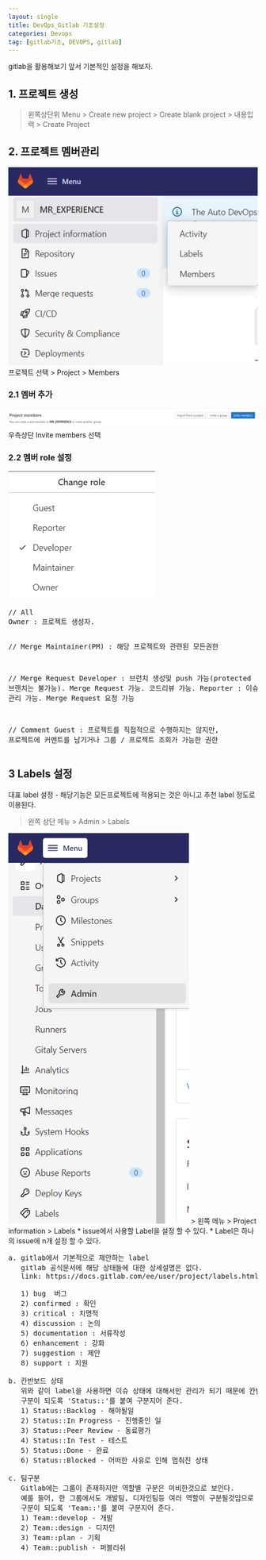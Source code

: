 ```yaml
---
layout: single
title: DevOps_Gitlab 기초설정
categories: Devops
tag: [gitlab기초, DEVOPS, gitlab]
---
```


gitlab을 활용해보기 앞서 기본적인 설정을 해보자.

## 1. 프로젝트 생성
> 왼쪽상단위 Menu > Create new project > Create blank project > 내용입력 > Create Project

## 2. 프로젝트 멤버관리
<img src="../images/devops/img_37.png"/>
프로젝트 선택 > Project > Members

### 2.1 멤버 추가
<img src="../images/devops/img_38.png"/>
우측상단 Invite members 선택

### 2.2 멤버 role 설정
<img src="../images/devops/img_39.png"/>
<pre>
// All
Owner : 프로젝트 생성자.

// Merge
Maintainer(PM) : 해당 프로젝트와 관련된 모든권한

// Merge Request
Developer : 브런치 생성및 push 가능(protected 브랜치는 불가능). 
            Merge Request 가능. 
            코드리뷰 가능.
Reporter : 이슈 관리 가능. 
           Merge Request 요청 가능

// Comment
Guest : 프로젝트를 직접적으로 수행하지는 않지만, 프로젝트에 커멘트를 남기거나 그룹 / 프로젝트 조회가 가능한 권한
</pre>

## 3 Labels 설정
대표 label 설정 - 해당기능은 모든프로젝트에 적용되는 것은 아니고 추천 label 정도로 이용된다.

> 왼쪽 상단 메뉴 > Admin > Labels

<img src="../images/devops/img_40.png"/>
> 왼쪽 메뉴 > Project information > Labels
* issue에서 사용할 Label을 설정 할 수 있다.
* Label은 하나의 issue에 n개 설정 할 수 있다.

<pre>
a. gitlab에서 기본적으로 제안하는 label
   gitlab 공식문서에 해당 상태들에 대한 상세설명은 없다.
   link: https://docs.gitlab.com/ee/user/project/labels.html

   1) bug  버그
   2) confirmed : 확인
   3) critical : 치명적
   4) discussion : 논의
   5) documentation : 서류작성
   6) enhancement : 강화
   7) suggestion : 제안
   8) support : 지원

b. 칸반보드 상태
   위와 같이 label을 사용하면 이슈 상태에 대해서만 관리가 되기 때문에 칸반의 진행상태들을 label로 같이 설정해서 이용하기를 제안한다.
   구분이 되도록 'Status::'를 붙여 구분지어 준다.
   1) Status::Backlog - 해야될일
   2) Status::In Progress - 진행중인 일
   3) Status::Peer Review - 동료평가
   4) Status::In Test - 테스트
   5) Status::Done - 완료
   6) Status::Blocked - 어떠한 사유로 인해 멈춰진 상태

c. 팀구분
   Gitlab에는 그룹이 존재하지만 역할별 구분은 미비한것으로 보인다.
   예를 들어, 한 그룹에서도 개발팀, 디자인팀등 여러 역할이 구분될것임으로 역할도 label로 구분하여 관리하면 좋을것 같다.
   구분이 되도록 'Team::'를 붙여 구분지어 준다.
   1) Team::develop - 개발
   2) Team::design - 디자인
   3) Team::plan - 기획
   4) Team::publish - 퍼블리쉬
</pre>
 
